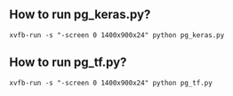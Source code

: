 ## How to run pg_keras.py?
```
xvfb-run -s "-screen 0 1400x900x24" python pg_keras.py
```

## How to run pg_tf.py?
```
xvfb-run -s "-screen 0 1400x900x24" python pg_tf.py
```
